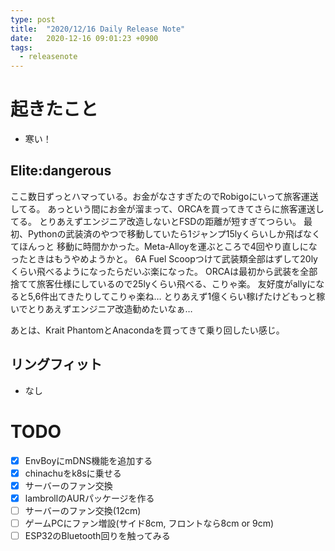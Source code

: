 ```yaml
---
type: post
title:  "2020/12/16 Daily Release Note"
date:   2020-12-16 09:01:23 +0900
tags:
  - releasenote
---
```

# 起きたこと

* 寒い！

## Elite:dangerous

ここ数日ずっとハマっている。お金がなさすぎたのでRobigoにいって旅客運送してる。
あっという間にお金が溜まって、ORCAを買ってきてさらに旅客運送してる。
とりあえずエンジニア改造しないとFSDの距離が短すぎてつらい。
最初、Pythonの武装済のやつで移動していたら1ジャンプ15lyくらいしか飛ばなくてほんっと
移動に時間かかった。Meta-Alloyを運ぶところで4回やり直しになったときはもうやめようかと。
6A Fuel Scoopつけて武装類全部はずして20lyくらい飛べるようになったらだいぶ楽になった。
ORCAは最初から武装を全部捨てて旅客仕様にしているので25lyくらい飛べる、こりゃ楽。
友好度がallyになると5,6件出てきたりしてこりゃ楽ね…
とりあえず1億くらい稼げたけどもっと稼いでとりあえずエンジニア改造勧めたいなぁ…

あとは、Krait PhantomとAnacondaを買ってきて乗り回したい感じ。


## リングフィット

* なし

# TODO 

- [x] EnvBoyにmDNS機能を追加する
- [x] chinachuをk8sに乗せる
- [x] サーバーのファン交換
- [x] lambrollのAURパッケージを作る
- [ ] サーバーのファン交換(12cm)
- [ ] ゲームPCにファン増設(サイド8cm, フロントなら8cm or 9cm)
- [ ] ESP32のBluetooth回りを触ってみる
